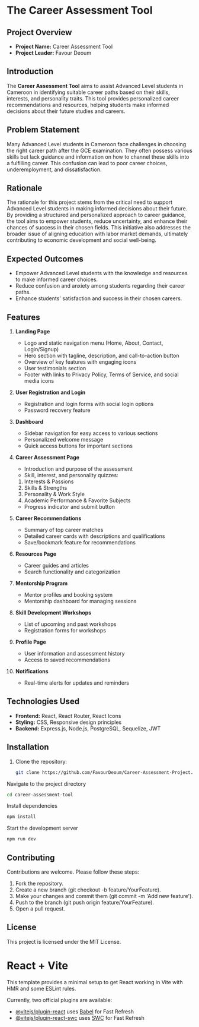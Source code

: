 # The Career Assessment Tool

## Project Overview

- **Project Name:** Career Assessment Tool  
- **Project Leader:** Favour Deoum 

## Introduction

The **Career Assessment Tool** aims to assist Advanced Level students in Cameroon in identifying suitable career paths based on their skills, interests, and personality traits. This tool provides personalized career recommendations and resources, helping students make informed decisions about their future studies and careers.

## Problem Statement

Many Advanced Level students in Cameroon face challenges in choosing the right career path after the GCE examination. They often possess various skills but lack guidance and information on how to channel these skills into a fulfilling career. This confusion can lead to poor career choices, underemployment, and dissatisfaction.

## Rationale

The rationale for this project stems from the critical need to support Advanced Level students in making informed decisions about their future. By providing a structured and personalized approach to career guidance, the tool aims to empower students, reduce uncertainty, and enhance their chances of success in their chosen fields. This initiative also addresses the broader issue of aligning education with labor market demands, ultimately contributing to economic development and social well-being.

## Expected Outcomes

- Empower Advanced Level students with the knowledge and resources to make informed career choices.
- Reduce confusion and anxiety among students regarding their career paths.
- Enhance students' satisfaction and success in their chosen careers.

## Features

1. **Landing Page**
   - Logo and static navigation menu (Home, About, Contact, Login/Signup)
   - Hero section with tagline, description, and call-to-action button
   - Overview of key features with engaging icons
   - User testimonials section
   - Footer with links to Privacy Policy, Terms of Service, and social media icons

2. **User Registration and Login**
   - Registration and login forms with social login options
   - Password recovery feature

3. **Dashboard**
   - Sidebar navigation for easy access to various sections
   - Personalized welcome message
   - Quick access buttons for important sections

4. **Career Assessment Page**
   - Introduction and purpose of the assessment
   - Skill, interest, and personality quizzes:
   1. Interests & Passions
   2. Skills & Strengths
   3. Personality & Work Style
   4. Academic Performance & Favorite Subjects
   
   - Progress indicator and submit button

5. **Career Recommendations**
   - Summary of top career matches
   - Detailed career cards with descriptions and qualifications
   - Save/bookmark feature for recommendations

6. **Resources Page**
   - Career guides and articles
   - Search functionality and categorization

7. **Mentorship Program**
   - Mentor profiles and booking system
   - Mentorship dashboard for managing sessions

8. **Skill Development Workshops**
   - List of upcoming and past workshops
   - Registration forms for workshops

9. **Profile Page**
   - User information and assessment history
   - Access to saved recommendations

10. **Notifications**
    - Real-time alerts for updates and reminders

## Technologies Used

- **Frontend:** React, React Router, React Icons
- **Styling:** CSS, Responsive design principles
- **Backend:** Express.js, Node.js, PostgreSQL, Sequelize, JWT

## Installation

1. Clone the repository:
   ```bash
   git clone https://github.com/FavourDeoum/Career-Assessment-Project.git
   ```

Navigate to the project directory
```bash
cd career-assessment-tool
```
Install dependencies
```bash
npm install
```
Start the development server
```bash
npm run dev
```
## Contributing
Contributions are welcome. Please follow these steps:

1. Fork the repository.
2. Create a new branch (git checkout -b feature/YourFeature).
3. Make your changes and commit them (git commit -m 'Add new feature').
4. Push to the branch (git push origin feature/YourFeature).
5. Open a pull request.


## License
This project is licensed under the MIT License.













# React + Vite

This template provides a minimal setup to get React working in Vite with HMR and some ESLint rules.

Currently, two official plugins are available:

- [@vitejs/plugin-react](https://github.com/vitejs/vite-plugin-react/blob/main/packages/plugin-react/README.md) uses [Babel](https://babeljs.io/) for Fast Refresh
- [@vitejs/plugin-react-swc](https://github.com/vitejs/vite-plugin-react-swc) uses [SWC](https://swc.rs/) for Fast Refresh
